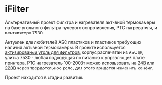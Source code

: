 # iFilter
 
 Альтернативный проект фильтра и нагревателя активной термокамеры на базе угольного фильтра нулевого оспротивления, PTC нагревателя, и вентилятора 7530


Актуален для любителей АБС пластиков и пластиков требующих наличия активной термокамеры.
В проекте используется [активированый уголь для фильтров](https://market.yandex.ru/product--ugol-aktivirovannyi-granulirovannyi/1772238610?sponsored=1&sku=101830933586&do-waremd5=0WcgXA_Da0-SiazZwKzmdA&uniqueId=1100179), корпус распечатан из АБС&#128517;, улитка 7530 - любая подходящая по питанию к управлющей плате принтера, PTC нагреватель 100-200Вт можно использовать на [24В](https://www.aliexpress.com/item/1005005009028937.html?spm=a2g0o.productlist.main.3.17dcSOgpSOgpL1&algo_pvid=e4fb7550-30d1-47d6-b7c0-97c3bfe983e5&algo_exp_id=e4fb7550-30d1-47d6-b7c0-97c3bfe983e5-1&pdp_npi=4%40dis%21EUR%214.65%214.65%21%21%214.94%214.94%21%402116617717105147900152643e2fc8%2112000031329666225%21sea%21LV%21104664141%21&curPageLogUid=Jwn8uhdfjprp&utparam-url=scene%3Asearch%7Cquery_from%3A) или [220В](https://www.aliexpress.com/item/1005003159458916.html?spm=a2g0o.productlist.main.1.44a9747aO9T9DM&algo_pvid=3dc5f230-5d6c-46fc-a653-f769140448ba&algo_exp_id=3dc5f230-5d6c-46fc-a653-f769140448ba-0&pdp_npi=4%40dis%21EUR%2111.06%214.42%21%21%2111.75%214.70%21%402116611017105148229815783e9e9d%2112000024417822493%21sea%21LV%21104664141%21&curPageLogUid=YmJiiSEQlkAU&utparam-url=scene%3Asearch%7Cquery_from%3A) через твердотельное реле, для этого придется изменить конфиг.

 Проект находится в стадии развития.
